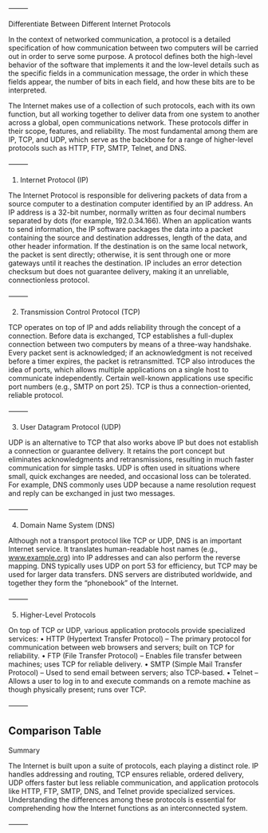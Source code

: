 ⸻

Differentiate Between Different Internet Protocols

In the context of networked communication, a protocol is a detailed specification of how communication between two computers will be carried out in order to serve some purpose. A protocol defines both the high-level behavior of the software that implements it and the low-level details such as the specific fields in a communication message, the order in which these fields appear, the number of bits in each field, and how these bits are to be interpreted.

The Internet makes use of a collection of such protocols, each with its own function, but all working together to deliver data from one system to another across a global, open communications network. These protocols differ in their scope, features, and reliability. The most fundamental among them are IP, TCP, and UDP, which serve as the backbone for a range of higher-level protocols such as HTTP, FTP, SMTP, Telnet, and DNS.

⸻

1. Internet Protocol (IP)

The Internet Protocol is responsible for delivering packets of data from a source computer to a destination computer identified by an IP address. An IP address is a 32-bit number, normally written as four decimal numbers separated by dots (for example, 192.0.34.166). When an application wants to send information, the IP software packages the data into a packet containing the source and destination addresses, length of the data, and other header information. If the destination is on the same local network, the packet is sent directly; otherwise, it is sent through one or more gateways until it reaches the destination. IP includes an error detection checksum but does not guarantee delivery, making it an unreliable, connectionless protocol.

⸻

2. Transmission Control Protocol (TCP)

TCP operates on top of IP and adds reliability through the concept of a connection. Before data is exchanged, TCP establishes a full-duplex connection between two computers by means of a three-way handshake. Every packet sent is acknowledged; if an acknowledgment is not received before a timer expires, the packet is retransmitted. TCP also introduces the idea of ports, which allows multiple applications on a single host to communicate independently. Certain well-known applications use specific port numbers (e.g., SMTP on port 25). TCP is thus a connection-oriented, reliable protocol.

⸻

3. User Datagram Protocol (UDP)

UDP is an alternative to TCP that also works above IP but does not establish a connection or guarantee delivery. It retains the port concept but eliminates acknowledgments and retransmissions, resulting in much faster communication for simple tasks. UDP is often used in situations where small, quick exchanges are needed, and occasional loss can be tolerated. For example, DNS commonly uses UDP because a name resolution request and reply can be exchanged in just two messages.

⸻

4. Domain Name System (DNS)

Although not a transport protocol like TCP or UDP, DNS is an important Internet service. It translates human-readable host names (e.g., www.example.org) into IP addresses and can also perform the reverse mapping. DNS typically uses UDP on port 53 for efficiency, but TCP may be used for larger data transfers. DNS servers are distributed worldwide, and together they form the “phonebook” of the Internet.

⸻

5. Higher-Level Protocols

On top of TCP or UDP, various application protocols provide specialized services:
• HTTP (Hypertext Transfer Protocol) – The primary protocol for communication between web browsers and servers; built on TCP for reliability.
• FTP (File Transfer Protocol) – Enables file transfer between machines; uses TCP for reliable delivery.
• SMTP (Simple Mail Transfer Protocol) – Used to send email between servers; also TCP-based.
• Telnet – Allows a user to log in to and execute commands on a remote machine as though physically present; runs over TCP.

⸻

## Comparison Table

Summary

The Internet is built upon a suite of protocols, each playing a distinct role. IP handles addressing and routing, TCP ensures reliable, ordered delivery, UDP offers faster but less reliable communication, and application protocols like HTTP, FTP, SMTP, DNS, and Telnet provide specialized services. Understanding the differences among these protocols is essential for comprehending how the Internet functions as an interconnected system.

⸻
